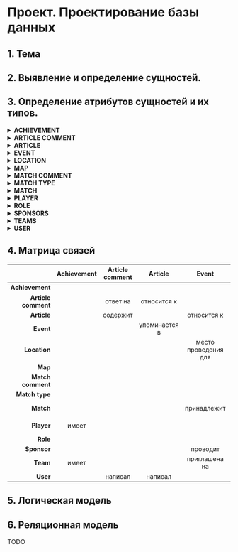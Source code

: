 # Проект. Проектирование базы данных

## 1. Тема

## 2. Выявление и определение сущностей.

## 3. Определение атрибутов сущностей и их типов.

<details>
<summary> <b>ACHIEVEMENT</b> </summary>
<img src="entities/achievements.png" width="180">

   ```dbml
Table ACHIEVEMENTS {
    id integer [pk, increment]
    name varchar(255) [not null]
}
   ```
</details>

<details>
<summary> <b>ARTICLE COMMENT</b> </summary>
<img src="entities/article_comments.png" width="180">

   ```dbml
Table ARTICLE_COMMENTS {
    id integer [pk, increment]
    text varchar(500) [not null]
    date date [not null]
    article_id integer [not null]
    parent_id integer [null]
    user_id integer [not null]
}
   ```
</details>

<details>
<summary> <b>ARTICLE</b> </summary>
<img src="entities/articles.png" width="180">

   ```dbml
Table ARTICLES {
    id integer [pk, increment]
    title varchar(255) [not null]
    content text(15000) [not null]
    date date [not null]
    event_id integer [null]
    author_id integer [not null]
}
   ```
</details>

<details>
<summary> <b>EVENT</b> </summary>
<img src="entities/events.png" width="180">

   ```dbml
Table EVENTS {
    id integer [pk, increment]
    name varchar(255) [not null]
    date_start date [not null]
    date_end date [not null]
    prize_pool varchar(255) [not null]
    total_teams integer [not null]
    location_id integer [not null]
    sponsor_id integer [not null]
}
   ```

</details>

<details>
<summary> <b>LOCATION</b> </summary>
<img src="entities/locations.png" width="180">

   ```dbml
Table LOCATIONS {
    id int [pk, increment]
    type varchar(255) [not null]
    location varchar(255) [not null]
}
   ```
</details>

<details>
<summary> <b>MAP</b> </summary>
<img src="entities/maps.png" width="180">

   ```dbml
Table MAPS {
    id integer [pk, increment]
    name varchar(255) [unique, not null]
}
   ```
</details>

<details>
<summary> <b>MATCH COMMENT</b> </summary>
<img src="entities/match_comments.png" width="180">

   ```dbml
Table MATCH_COMMENTS {
    id integer [pk, increment]
    text varchar(500) [not null]
    date date [not null]
    match_id integer [not null]
    parent_id integer [null]
    user_id integer [not null]
}
   ```
</details>

<details>
<summary> <b>MATCH TYPE</b> </summary>
<img src="entities/match_types.png" width="180">

   ```dbml
Table MATCH_TYPES {
    id integer [pk, increment]
    name varchar(255) [unique, not null]
}
   ```
</details>

<details>
<summary> <b>MATCH</b> </summary>
<img src="entities/matches.png" width="180">

   ```dbml
Table MATCHES {
    id integer [pk, increment]
    date date [not null]
    watch varchar(255) [null]
    format_id integer [not null]
    team_one integer [null]
    team_two integer [null]
    event_id integer [not null]
}
   ```
</details>

<details>
<summary> <b>PLAYER</b> </summary>
<img src="entities/players.png" width="180">

   ```dbml
Table PLAYERS {
    id integer [pk, increment]
    nickname varchar(255) [not null]
    type varchar(255) [not null]
    first_name varchar(255) [null]
    last_name varchar(255) [null]
    birthdate date [null]
    team_id integer [null]
}
   ```
</details>

<details>
<summary> <b>ROLE</b> </summary>
<img src="entities/roles.png" width="180">

   ```dbml
Table ROLES {
    id integer [pk, increment]
    name varchar(255) [unique, not null]
}
   ```
</details>

<details>
<summary> <b>SPONSORS</b> </summary>
<img src="entities/sponsors.png" width="180">

   ```dbml
Table SPONSORS {
    id integer [pk, increment]
    name varchar(255) [not null]
    link varchar(255) [null]
}
   ```
</details>

<details>
<summary> <b>TEAMS</b> </summary>
<img src="entities/teams.png" width="180">

   ```dbml
Table TEAMS {
    id integer [pk, increment]
    name varchar(255) [not null]
    country varchar(255) [not null]
    points integer [not null]
    peak integer [not null]
}
   ```
</details>

<details>
<summary> <b>USER</b> </summary>
<img src="entities/users.png" width="180">

   ```dbml
Table USERS {
    id integer [pk, increment]
    username varchar(255) [unique, not null]
    password varchar(255) [not null]
    email varchar(255) [not null]
    country varchar(255) [null]
    role_id integer [not null]
    fav_player_id integer [null]
    fav_team_id integer [null]
}
   ```
</details>

## 4. Матрица связей

|   | Achievement | Article comment | Article | Event | Location | Map | Match comment | Match type | Match | Player | Role | Sponsor | Team | User |
| ---: | :---: | :---: | :---: | :---: | :---: | :---: | :---: | :---: | :---: | :---: | :---: | :---: | :---: | :---: |
| **Achievement** |  |  |  |  |  |  |  |  |  | принадлежит |  |  | принадлежит |  |
| **Article comment** |  | ответ на | относится к |  |  |  |  |  |  |  |  |  |  | написан |
| **Article** |  | содержит |  | относится к |  |  |  |  |  |  |  |  |  | написана |
| **Event** |  |  | упоминается в |  | проводится в |  |  |  | включает в себя |  |  | проводится | проводится для |  |
| **Location** |  |  |  | место проведения для |  |  |  |  |  |  |  |  |  |  |
| **Map** |  |  |  |  |  |  |  |  | играется в |  |  |  |  |  |
| **Match comment** |  |  |  |  |  |  | ответ на |  | относится к |  |  |  |  | написан |
| **Match type** |  |  |  |  |  |  |  |  | описывает |  |  |  |  |  |
| **Match** |  |  |  | принадлежит |  | играется на | содержит | проводится в формате |  |  |  |  | участвует |  |
| **Player** | имеет |  |  |  |  |  |  |  |  |  |  |  | состоит в | фаворит для |
| **Role** |  |  |  |  |  |  |  |  |  |  |  |  |  | описывает |
| **Sponsor** |  |  |  | проводит |  |  |  |  |  |  |  |  |  |  |
| **Team** | имеет |  |  | приглашена на |  |  |  |  | участвует в | содержит |  |  |  | фаворит для |
| **User** |  | написал | написал |  |  |  | написал |  |  | выбрал | имеет |  | выбрал |  |

## 5. Логическая модель

## 6. Реляционная модель

TODO
